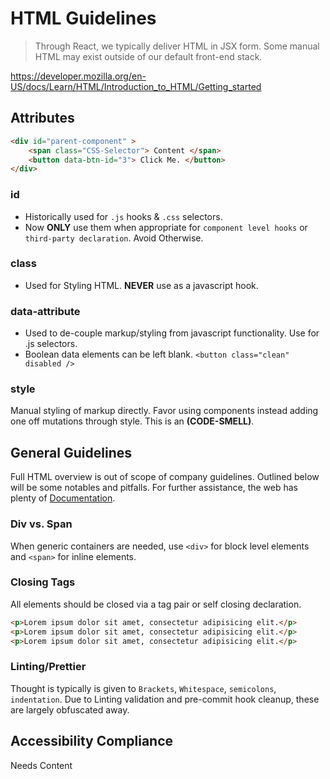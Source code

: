 # HTML Guidelines
> Through React, we typically deliver HTML in JSX form. Some manual HTML may exist outside of our default front-end stack.


https://developer.mozilla.org/en-US/docs/Learn/HTML/Introduction_to_HTML/Getting_started
## Attributes
```html
<div id="parent-component" >
    <span class="CSS-Selector"> Content </span>
    <button data-btn-id="3"> Click Me. </button>
</div>

```
### id
- Historically used for `.js` hooks & `.css` selectors.
- Now **ONLY** use them when appropriate for `component level hooks` or `third-party declaration`. Avoid Otherwise.
### class
- Used for Styling HTML. **NEVER** use as a javascript hook.
### data-attribute
- Used to de-couple markup/styling from javascript functionality. Use for .js selectors.
- Boolean data elements can be left blank. `<button class="clean" disabled />`
### style
Manual styling of markup directly. Favor using components instead adding one off mutations through style. 
This is an **(CODE-SMELL)**.

## General Guidelines
Full HTML overview is out of scope of company guidelines.
Outlined below will be some notables and pitfalls.
For further assistance, the web has plenty of [Documentation](https://developer.mozilla.org/en-US/docs/Learn/HTML/Introduction_to_HTML/Getting_started).

### Div vs. Span
When generic containers are needed, use `<div>` for block level elements and `<span>` for inline elements.

### Closing Tags
All elements should be closed via a tag pair or self closing declaration.

```html
<p>Lorem ipsum dolor sit amet, consectetur adipisicing elit.</p>
<p>Lorem ipsum dolor sit amet, consectetur adipisicing elit.</p>
<p>Lorem ipsum dolor sit amet, consectetur adipisicing elit.</p>
```

### Linting/Prettier
Thought is typically is given to `Brackets`, `Whitespace`, `semicolons`, `indentation`.
Due to Linting validation and pre-commit hook cleanup, these are largely obfuscated away.

## Accessibility Compliance
Needs Content
